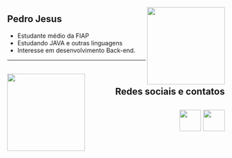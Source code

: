 &nbsp;

<img align="right" height="180em"  src="https://github-readme-stats.vercel.app/api?username=QueijoQualho&show_icons=true&theme=dracula&hide_border=true">

 ## Pedro Jesus
  - Estudante médio da FIAP
  - Estudando JAVA e outras linguagens
  - Interesse em desenvolvimento Back-end.
  
---

<br>

<img align="left" height="180em" src="https://github-readme-stats.vercel.app/api/top-langs/?username=QueijoQualho&layout=compact&theme=dracula&hide_border=true">

<div align="right">
   <h2>Redes sociais e contatos<h2>
   <img height="50em" src="https://img.icons8.com/?size=512&id=xuvGCOXi8Wyg&format=png">
    <img height="50em" src="https://img.icons8.com/?size=512&id=qyRpAggnV0zH&format=png">
</div>
